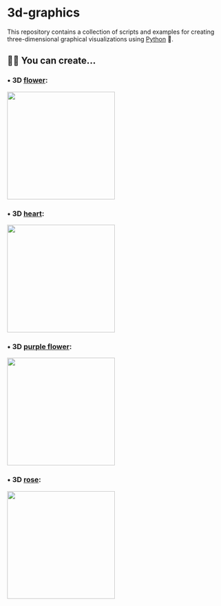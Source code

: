 # 3d-graphics

This repository contains a collection of scripts and examples for creating three-dimensional graphical visualizations using [Python](https://www.python.org/) 🐍. 

## 🧑‍💻 You can create...

### • 3D [flower](https://www.instagram.com/p/C3tPyzZPw0m/):

<img src="https://github.com/Sandreke/3d-graphics/assets/64377961/282d07e8-9e81-4cdb-a2dc-5a1f85a98f16" width="250" height="250"/>


### • 3D [heart](https://www.instagram.com/p/C2fRAemLipW/):

<img src="https://github.com/Sandreke/3d-graphics/assets/64377961/f102bce1-dd18-4cec-b828-116f7ebfea28" width="250" height="250"/>


### • 3D [purple flower](https://www.instagram.com/p/C4RjQVQLqVr/):

<img src="https://github.com/Sandreke/3d-graphics/assets/64377961/0e70d873-71e9-4a62-8780-dac94cfda7c8" width="250" height="250"/>


### • 3D [rose](https://www.instagram.com/p/C4ObqB9P7AM/):

<img src="https://github.com/Sandreke/3d-graphics/assets/64377961/6ea7b866-541e-40ee-8477-886924fff411" width="250" height="250"/>
